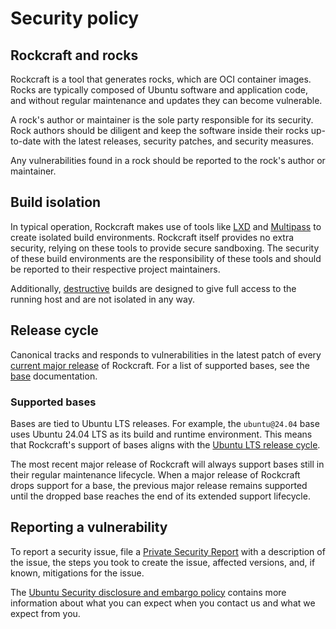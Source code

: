 # Security policy

## Rockcraft and rocks

Rockcraft is a tool that generates rocks, which are OCI container images. Rocks are
typically composed of Ubuntu software and application code, and without regular
maintenance and updates they can become vulnerable.

A rock's author or maintainer is the sole party responsible for its security. Rock
authors should be diligent and keep the software inside their rocks up-to-date with the
latest releases, security patches, and security measures.

Any vulnerabilities found in a rock should be reported to the rock's author or
maintainer.

## Build isolation

In typical operation, Rockcraft makes use of tools like [LXD] and [Multipass] to create
isolated build environments. Rockcraft itself provides no extra security, relying on
these tools to provide secure sandboxing. The security of these build environments
are the responsibility of these tools and should be reported to their respective
project maintainers.

Additionally, [destructive] builds are designed to give full access to the running host
and are not isolated in any way.

## Release cycle

Canonical tracks and responds to vulnerabilities in the latest patch of every
[current major release] of Rockcraft. For a list of supported bases, see the
[base] documentation.

### Supported bases

Bases are tied to Ubuntu LTS releases. For example, the `ubuntu@24.04` base uses Ubuntu
24.04 LTS as its build and runtime environment. This means that Rockcraft's support
of bases aligns with the [Ubuntu LTS release cycle].

The most recent major release of Rockcraft will always support bases still in their
regular maintenance lifecycle. When a major release of Rockcraft drops support for a
base, the previous major release remains supported until the dropped base reaches the
end of its extended support lifecycle.

## Reporting a vulnerability

To report a security issue, file a [Private Security Report] with a description of the
issue, the steps you took to create the issue, affected versions, and, if known,
mitigations for the issue.

The [Ubuntu Security disclosure and embargo policy] contains more information about
what you can expect when you contact us and what we expect from you.

[current major release]: https://documentation.ubuntu.com/rockcraft/en/stable/release-notes/#current-releases
[base]: https://documentation.ubuntu.com/rockcraft/en/stable/reference/rockcraft.yaml/#base
[destructive]: https://documentation.ubuntu.com/rockcraft/en/stable/reference/commands/pack/#pack
[Private Security Report]: https://github.com/canonical/rockcraft/security/advisories/new
[LXD]: https://canonical.com/lxd
[Multipass]: https://canonical.com/multipass
[Ubuntu Security disclosure and embargo policy]: https://ubuntu.com/security/disclosure-policy
[Ubuntu LTS release cycle]: https://ubuntu.com/about/release-cycle
